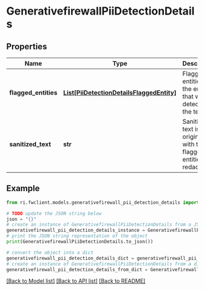 # GenerativefirewallPiiDetectionDetails


## Properties

Name | Type | Description | Notes
------------ | ------------- | ------------- | -------------
**flagged_entities** | [**List[PiiDetectionDetailsFlaggedEntity]**](PiiDetectionDetailsFlaggedEntity.md) | Flagged entities are the entities that were detected in the text(s). | [optional] 
**sanitized_text** | **str** | Sanitized text is the original text with the flagged entities redacted. | [optional] 

## Example

```python
from ri.fwclient.models.generativefirewall_pii_detection_details import GenerativefirewallPiiDetectionDetails

# TODO update the JSON string below
json = "{}"
# create an instance of GenerativefirewallPiiDetectionDetails from a JSON string
generativefirewall_pii_detection_details_instance = GenerativefirewallPiiDetectionDetails.from_json(json)
# print the JSON string representation of the object
print(GenerativefirewallPiiDetectionDetails.to_json())

# convert the object into a dict
generativefirewall_pii_detection_details_dict = generativefirewall_pii_detection_details_instance.to_dict()
# create an instance of GenerativefirewallPiiDetectionDetails from a dict
generativefirewall_pii_detection_details_from_dict = GenerativefirewallPiiDetectionDetails.from_dict(generativefirewall_pii_detection_details_dict)
```
[[Back to Model list]](../README.md#documentation-for-models) [[Back to API list]](../README.md#documentation-for-api-endpoints) [[Back to README]](../README.md)

